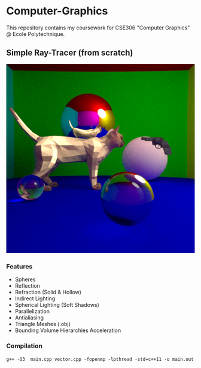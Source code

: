 # Computer-Graphics
This repository contains my coursework for CSE306 "Computer Graphics" @ Ecole Polytechnique.

## Simple Ray-Tracer (from scratch)

![Sample Render](https://raw.githubusercontent.com/joshuapjacob/Computer-Graphics/main/renders/final.png)
### Features

- Spheres
- Reflection
- Refraction (Solid & Hollow)
- Indirect Lighting
- Spherical Lighting (Soft Shadows)
- Parallelization
- Antialiasing
- Triangle Meshes (.obj)
- Bounding Volume Hierarchies Acceleration

### Compilation

```g++ -O3  main.cpp vector.cpp -fopenmp -lpthread -std=c++11 -o main.out```